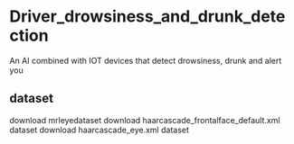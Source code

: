 # Driver_drowsiness_and_drunk_detection
An AI combined  with IOT devices that detect drowsiness, drunk and alert you
## dataset
download mrleyedataset 
download haarcascade_frontalface_default.xml dataset
download haarcascade_eye.xml dataset
